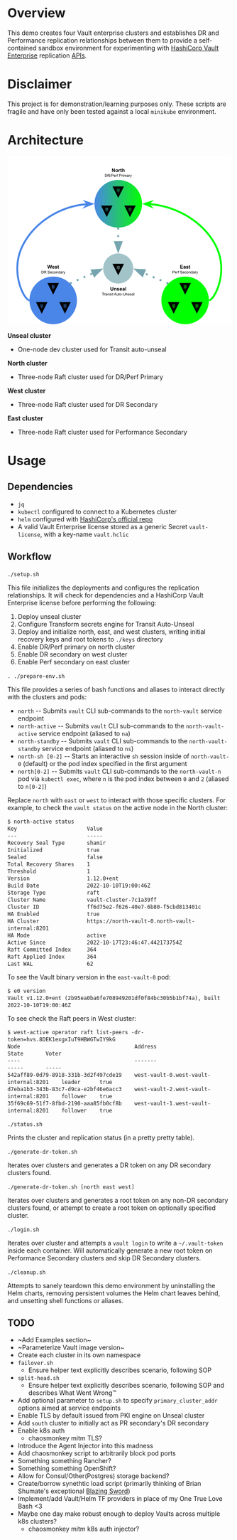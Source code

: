 # Overview

This demo creates four Vault enterprise clusters and establishes DR and Performance replication relationships between them to provide a self-contained sandbox environment for experimenting with [HashiCorp Vault Enterprise](https://developer.hashicorp.com/vault/docs/enterprise/replication) replication [APIs](https://developer.hashicorp.com/vault/api-docs/system/replication).

# Disclaimer

This project is for demonstration/learning purposes only.  These scripts are fragile and have only been tested against a local `minikube` environment.

# Architecture

![](cluster-diagram.png)

**Unseal cluster**

* One-node dev cluster used for Transit auto-unseal

**North cluster**

* Three-node Raft cluster used for DR/Perf Primary

**West cluster**

* Three-node Raft cluster used for DR Secondary

**East cluster**

* Three-node Raft cluster used for Performance Secondary

# Usage

## Dependencies

* `jq`
* `kubectl` configured to connect to a Kubernetes cluster
* `helm` configured with [HashiCorp's official repo](https://developer.hashicorp.com/vault/docs/platform/k8s/helm/run#how-to)
* A valid Vault Enterprise license stored as a generic Secret `vault-license`, with a key-name `vault.hclic`

## Workflow

`./setup.sh`

This file initializes the deployments and configures the replication
relationships.  It will check for dependencies and a HashiCorp Vault Enterprise
license before performing the following:

1. Deploy unseal cluster
1. Configure Transform secrets engine for Transit Auto-Unseal
1. Deploy and initialize north, east, and west clusters, writing initial recovery keys and root tokens to `./keys` directory
1. Enable DR/Perf primary on north cluster
1. Enable DR secondary on west cluster
1. Enable Perf secondary on east cluster

`. ./prepare-env.sh`

This file provides a series of bash functions and aliases to interact directly
with the clusters and pods:

* `north` -- Submits `vault` CLI sub-commands to the `north-vault` service endpoint
* `north-active` -- Submits `vault` CLI sub-commands to the `north-vault-active` service endpoint (aliased to `na`)
* `north-standby` -- Submits `vault` CLI sub-commands to the `north-vault-standby` service endpoint (aliased to `ns`)
* `north-sh [0-2]` -- Starts an interactive `sh` session inside of `north-vault-0` (default) or the pod index specified in the first argument
* `north[0-2]` -- Submits `vault` CLI sub-commands to the `north-vault-n` pod via `kubectl exec`, where `n` is the pod index between `0` and `2` (aliased to `n[0-2]`)

Replace `north` with `east` or `west` to interact with those specific clusters.  For example, to check the `vault status` on the active node in the North cluster:

```
$ north-active status
Key                      Value
---                      -----
Recovery Seal Type       shamir
Initialized              true
Sealed                   false
Total Recovery Shares    1
Threshold                1
Version                  1.12.0+ent
Build Date               2022-10-10T19:00:46Z
Storage Type             raft
Cluster Name             vault-cluster-7c1a39ff
Cluster ID               ff6d75e2-f626-40e7-6b80-f5cbd813401c
HA Enabled               true
HA Cluster               https://north-vault-0.north-vault-internal:8201
HA Mode                  active
Active Since             2022-10-17T23:46:47.442173754Z
Raft Committed Index     364
Raft Applied Index       364
Last WAL                 62
```

To see the Vault binary version in the `east-vault-0` pod:

```
$ e0 version
Vault v1.12.0+ent (2b95ea0ba6fe708949201df0f84bc30b5b1bf74a), built 2022-10-10T19:00:46Z
```

To see check the Raft peers in West cluster:

```
$ west-active operator raft list-peers -dr-token=hvs.8DEK1exgxIuT9HBWGTwIY9kG
Node                                    Address                                  State       Voter
----                                    -------                                  -----       -----
542aff89-0d79-8918-331b-3d2f497cde19    west-vault-0.west-vault-internal:8201    leader      true
d7eba1b3-343b-83c7-d9ca-e2bf46e6acc3    west-vault-2.west-vault-internal:8201    follower    true
35f69c69-51f7-8fbd-2190-aaa85fb0cf8b    west-vault-1.west-vault-internal:8201    follower    true
```


`./status.sh`

Prints the cluster and replication status (in a pretty pretty table).

`./generate-dr-token.sh`

Iterates over clusters and generates a DR token on any DR secondary clusters found.

`./generate-dr-token.sh [north east west]`

Iterates over clusters and generates a root token on any non-DR secondary clusters found, or attempt to create a root token on optionally specified cluster.

`./login.sh`

Iterates over cluster and attempts a `vault login` to write a `~/.vault-token` inside each container.  Will automatically generate a new root token on Performance Secondary clusters and skip DR Secondary clusters.

`./cleanup.sh`

Attempts to sanely teardown this demo environment by uninstalling the Helm charts, removing persistent volumes the Helm chart leaves behind, and unsetting shell functions or aliases.

## TODO

* ~Add Examples section~
* ~Parameterize Vault image version~
* Create each cluster in its own namespace
* `failover.sh`
  * Ensure helper text explicitly describes scenario, following SOP
* `split-head.sh`
  * Ensure helper text explicitly describes scenario, following SOP and describes What Went Wrong™
* Add optional parameter to `setup.sh` to specify `primary_cluster_addr` options aimed at service endpoints
* Enable TLS by default issued from PKI engine on Unseal cluster
* Add `south` cluster to initially act as PR secondary's DR secondary
* Enable k8s auth
  * chaosmonkey mitm TLS?
* Introduce the Agent Injector into this madness
* Add chaosmonkey script to arbitrarily block pod ports
* Something something Rancher?
* Something something OpenShift?
* Allow for Consul/Other(Postgres) storage backend?
* Create/borrow synethtic load script (primarily thinking of Brian Shumate's exceptional [Blazing Sword](https://github.com/brianshumate/vaultron/blob/main/blazing_sword))
* Implement/add Vault/Helm TF providers in place of my One True Love Bash <3
* Maybe one day make robust enough to deploy Vaults across multiple k8s clusters?
  * chaosmonkey mitm k8s auth injector?
